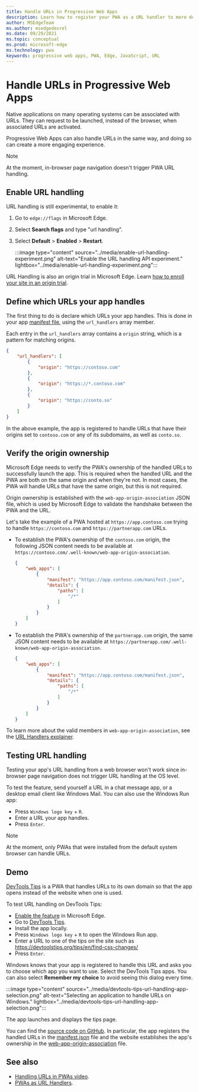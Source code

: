 ```yaml
---
title: Handle URLs in Progressive Web Apps
description: Learn how to register your PWA as a URL handler to more deeply integrate it in the operating system with other applications.
author: MSEdgeTeam
ms.author: msedgedevrel
ms.date: 09/29/2021
ms.topic: conceptual
ms.prod: microsoft-edge
ms.technology: pwa
keywords: progressive web apps, PWA, Edge, JavaScript, URL
---
```

# Handle URLs in Progressive Web Apps

Native applications on many operating systems can be associated with URLs. They can request to be launched, instead of the browser, when associated URLs are activated.

Progressive Web Apps can also handle URLs in the same way, and doing so can create a more engaging experience.

> [!NOTE]
> At the moment, in-browser page navigation doesn't trigger PWA URL handling.


<!-- ====================================================================== -->
## Enable URL handling

URL handling is still experimental, to enable it:

1.  Go to `edge://flags` in Microsoft Edge.
1.  Select **Search flags** and type "url handling".
1.  Select **Default** > **Enabled** > **Restart**.

    :::image type="content" source="../media/enable-url-handling-experiment.png" alt-text="Enable the URL handling API experiment." lightbox="../media/enable-url-handling-experiment.png":::

URL Handling is also an origin trial in Microsoft Edge. Learn [how to enroll your site in an origin trial](./origin-trials.md#enroll-your-site-in-an-origin-trial).


<!-- ====================================================================== -->
## Define which URLs your app handles

The first thing to do is declare which URLs your app handles. This is done in your app [manifest file](./web-app-manifests.md), using the `url_handlers` array member.

Each entry in the `url_handlers` array contains a `origin` string, which is a pattern for matching origins.

```json
{
    "url_handlers": [
        {
            "origin": "https://contoso.com"
        },
        {
            "origin": "https://*.contoso.com"
        },
        {
            "origin": "https://conto.so"
        }
    ]
}
```

In the above example, the app is registered to handle URLs that have their origins set to `contoso.com` or any of its subdomains, as well as `conto.so`.


<!-- ====================================================================== -->
## Verify the origin ownership

Microsoft Edge needs to verify the PWA's ownership of the handled URLs to successfully launch the app. This is required when the handled URL and the PWA are both on the same origin and when they're not. In most cases, the PWA will handle URLs that have the same origin, but this is not required.

Origin ownership is established with the `web-app-origin-association` JSON file, which is used by Microsoft Edge to validate the handshake between the PWA and the URL.

Let's take the example of a PWA hosted at `https://app.contoso.com` trying to handle `https://contoso.com` and `https://partnerapp.com` URLs.

*  To establish the PWA's ownership of the `contoso.com` origin, the following JSON content needs to be available at `https://contoso.com/.well-known/web-app-origin-association`.

    ```json
    {
        "web_apps": [
            {
                "manifest": "https://app.contoso.com/manifest.json",
                "details": {
                    "paths": [
                        "/*"
                    ]
                }
            }
        ]
    }
    ```

*  To establish the PWA's ownership of the `partnerapp.com` origin, the same JSON content needs to be available at `https://partnerapp.com/.well-known/web-app-origin-association`.

    ```json
    {
        "web_apps": [
            {
                "manifest": "https://app.contoso.com/manifest.json",
                "details": {
                    "paths": [
                        "/*"
                    ]
                }
            }
        ]
    }
    ```

To learn more about the valid members in `web-app-origin-association`, see the [URL Handlers explainer](https://github.com/WICG/pwa-url-handler/blob/main/explainer.md#web-app-origin-association-file).


<!-- ====================================================================== -->
## Testing URL handling

Testing your app's URL handling from a web browser won't work since in-browser page navigation does not trigger URL handling at the OS level.

To test the feature, send yourself a URL in a chat message app, or a desktop email client like Windows Mail. You can also use the Windows Run app:

*  Press `Windows logo key` + `R`.
*  Enter a URL your app handles.
*  Press `Enter`.

> [!NOTE]
> At the moment, only PWAs that were installed from the default system browser can handle URLs.


<!-- ====================================================================== -->
## Demo

[DevTools Tips](https://devtoolstips.org/) is a PWA that handles URLs to its own domain so that the app opens instead of the website when one is used.

To test URL handling on DevTools Tips:

*  [Enable the feature](#enable-url-handling) in Microsoft Edge.
*  Go to [DevTools Tips](https://devtoolstips.org/).
*  Install the app locally.
*  Press `Windows logo key` + `R` to open the Windows Run app.
*  Enter a URL to one of the tips on the site such as https://devtoolstips.org/tips/en/find-css-changes/
*  Press `Enter`.

Windows knows that your app is registered to handle this URL and asks you to choose which app you want to use. Select the DevTools Tips apps. You can also select **Remember my choice** to avoid seeing this dialog every time.

:::image type="content" source="../media/devtools-tips-url-handling-app-selection.png" alt-text="Selecting an application to handle URLs on Windows." lightbox="../media/devtools-tips-url-handling-app-selection.png":::

The app launches and displays the tips page.

You can find the [source code on GitHub](https://github.com/captainbrosset/devtools-tips/). In particular, the app registers the handled URLs in the [manifest.json](https://github.com/captainbrosset/devtools-tips/blob/main/src/manifest.json) file and the website establishes the app's ownership in the [web-app-origin-association](https://github.com/captainbrosset/devtools-tips/blob/main/src/.well-known/web-app-origin-association) file.


<!-- ====================================================================== -->
## See also

*  [Handling URLs in PWAs video](https://www.youtube.com/watch?v=jYc7ih9Xwqw).
*  [PWAs as URL Handlers](https://web.dev/pwa-url-handler/).


<!-- ====================================================================== -->
<!-- links -->
[WICGUrlHandlerExplainer]: https://github.com/WICG/pwa-url-handler/blob/main/explainer.md#web-app-origin-association-file "PWAs as URL Handlers | WICG"
[OriginTrials]: ./origin-trials.md#enroll-your-site-in-an-origin-trial "Experimental features and origin trials | Microsoft Docs"
[URLHandlingVideoTutorial]: https://www.youtube.com/watch?v=jYc7ih9Xwqw "Handle URLs natively in your Progressive Web App video tutorial | YouTube"
[URLHandlersWebDev]: https://web.dev/pwa-url-handler/ "PWAs as URL Handlers | web.dev"
[DemoDevToolsTips]: https://devtoolstips.org/ "DevTools Tips"
[DemoDevToolsTipsGitHub]: https://github.com/captainbrosset/devtools-tips/ "DevTools Tips | GitHub"
[DemoDevToolsTipsManifestJson]: https://github.com/captainbrosset/devtools-tips/blob/main/src/manifest.json
[DemoDevToolsTipsWebAppOriginAssociation]: https://github.com/captainbrosset/devtools-tips/blob/main/src/.well-known/web-app-origin-association
[ManifestFileDoc]: ./web-app-manifests.md "Use the Web App Manifest to integrate your Progressive Web App into the Operating System | Microsoft Docs"
